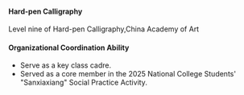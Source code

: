 #### Hard-pen Calligraphy

Level nine of Hard-pen Calligraphy,China Academy of Art

#### Organizational Coordination Ability

- Serve as a key class cadre.
- Served as a core member in the 2025 National College Students' "Sanxiaxiang" Social Practice Activity.
